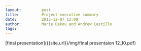 ```yaml
---
layout:     	post
title:      	Project executive summary 
date:       	2015-12-07 12:00
author:     	Marie Dekou and Andrew Castillo
tags:         
---
```


[final presentation]({{site.url}}/img/final presentaion 12_10.pdf)
